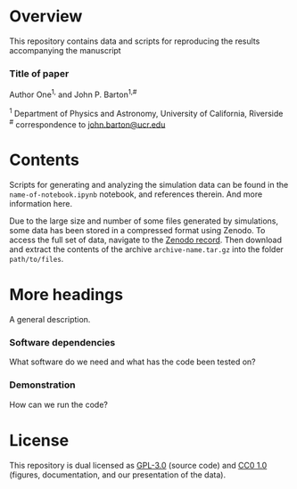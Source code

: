 # Overview

This repository contains data and scripts for reproducing the results accompanying the manuscript

### Title of paper  
Author One<sup>1,</sup> and John P. Barton<sup>1,#</sup>

<sup>1</sup> Department of Physics and Astronomy, University of California, Riverside   
<sup>#</sup> correspondence to [john.barton@ucr.edu](mailto:john.barton@ucr.edu)  

# Contents

Scripts for generating and analyzing the simulation data can be found in the `name-of-notebook.ipynb` notebook, and references therein. And more information here.

Due to the large size and number of some files generated by simulations, some data has been stored in a compressed format using Zenodo. To access the full set of data, navigate to the [Zenodo record](https://zenodo.org/record/3979632). Then download and extract the contents of the archive `archive-name.tar.gz` into the folder `path/to/files`.

# More headings

A general description.

### Software dependencies

What software do we need and what has the code been tested on?

### Demonstration

How can we run the code?

# License

This repository is dual licensed as [GPL-3.0](LICENSE-GPL) (source code) and [CC0 1.0](LICENSE-CC0) (figures, documentation, and our presentation of the data).
